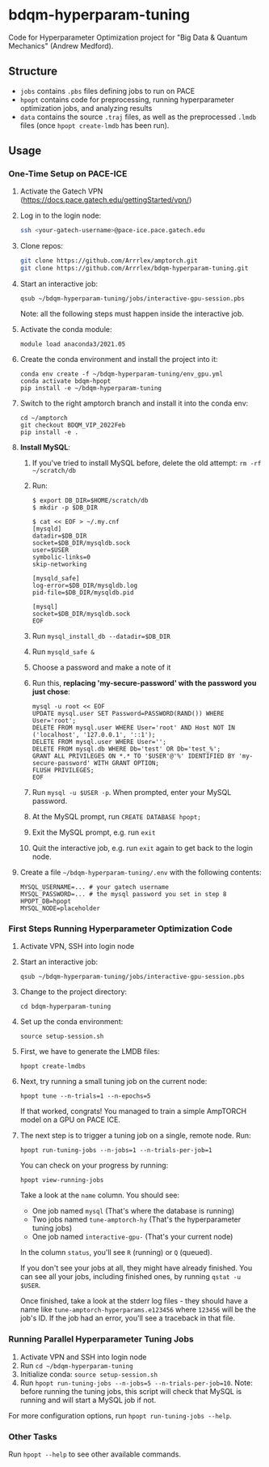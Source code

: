 # bdqm-hyperparam-tuning
Code for Hyperparameter Optimization project for "Big Data &amp; Quantum
Mechanics" (Andrew Medford).

## Structure

- `jobs` contains `.pbs` files defining jobs to run on PACE
- `hpopt` contains code for preprocessing, running hyperparameter optimization
  jobs, and analyzing results
- `data` contains the source `.traj` files, as well as the preprocessed `.lmdb`
  files (once `hpopt create-lmdb` has been run).

## Usage
### One-Time Setup on PACE-ICE

1. Activate the Gatech VPN (https://docs.pace.gatech.edu/gettingStarted/vpn/)
2. Log in to the login node:

    ```bash
    ssh <your-gatech-username>@pace-ice.pace.gatech.edu
    ```

3. Clone repos:

    ```bash
    git clone https://github.com/Arrrlex/amptorch.git
    git clone https://github.com/Arrrlex/bdqm-hyperparam-tuning.git
    ```

4. Start an interactive job:

    ```
    qsub ~/bdqm-hyperparam-tuning/jobs/interactive-gpu-session.pbs
    ```

    Note: all the following steps must happen inside the interactive job.

5. Activate the conda module:

    ```
    module load anaconda3/2021.05
    ```

6. Create the conda environment and install the project into it:

    ```
    conda env create -f ~/bdqm-hyperparam-tuning/env_gpu.yml
    conda activate bdqm-hpopt
    pip install -e ~/bdqm-hyperparam-tuning
    ```

7. Switch to the right amptorch branch and install it into the conda env:

    ```
    cd ~/amptorch
    git checkout BDQM_VIP_2022Feb
    pip install -e .
    ```
8. **Install MySQL**:
    1. If you've tried to install MySQL before, delete the old attempt: `rm -rf ~/scratch/db`
    2. Run:

        ```
        $ export DB_DIR=$HOME/scratch/db
        $ mkdir -p $DB_DIR

        $ cat << EOF > ~/.my.cnf
        [mysqld]
        datadir=$DB_DIR
        socket=$DB_DIR/mysqldb.sock
        user=$USER
        symbolic-links=0
        skip-networking

        [mysqld_safe]
        log-error=$DB_DIR/mysqldb.log
        pid-file=$DB_DIR/mysqldb.pid

        [mysql]
        socket=$DB_DIR/mysqldb.sock
        EOF
        ```
    3. Run `mysql_install_db --datadir=$DB_DIR`
    4. Run `mysqld_safe &`
    5. Choose a password and make a note of it
    5. Run this, **replacing 'my-secure-password' with the password you just
       chose**:

        ```
        mysql -u root << EOF
        UPDATE mysql.user SET Password=PASSWORD(RAND()) WHERE User='root';
        DELETE FROM mysql.user WHERE User='root' AND Host NOT IN ('localhost', '127.0.0.1', '::1');
        DELETE FROM mysql.user WHERE User='';
        DELETE FROM mysql.db WHERE Db='test' OR Db='test_%';
        GRANT ALL PRIVILEGES ON *.* TO '$USER'@'%' IDENTIFIED BY 'my-secure-password' WITH GRANT OPTION;
        FLUSH PRIVILEGES;
        EOF
        ```

    6. Run `mysql -u $USER -p`. When prompted, enter your MySQL password.
    7. At the MySQL prompt, run `CREATE DATABASE hpopt;`
    8. Exit the MySQL prompt, e.g. run `exit`
    9. Quit the interactive job, e.g. run `exit` again to get back to the login
       node.

9. Create a file `~/bdqm-hyperparam-tuning/.env` with the following contents:

    ```
    MYSQL_USERNAME=... # your gatech username
    MYSQL_PASSWORD=... # the mysql password you set in step 8
    HPOPT_DB=hpopt
    MYSQL_NODE=placeholder
    ```

### First Steps Running Hyperparameter Optimization Code

1. Activate VPN, SSH into login node
2. Start an interactive job:

    ```
    qsub ~/bdqm-hyperparam-tuning/jobs/interactive-gpu-session.pbs
    ```

3. Change to the project directory:

    ```
    cd bdqm-hyperparam-tuning
    ```

3. Set up the conda environment:

    ```
    source setup-session.sh
    ```

4. First, we have to generate the LMDB files:

    ```
    hpopt create-lmdbs
    ```

5. Next, try running a small tuning job on the current node:

    ```
    hpopt tune --n-trials=1 --n-epochs=5
    ```

    If that worked, congrats! You managed to train a simple AmpTORCH model on
    a GPU on PACE ICE.

6. The next step is to trigger a tuning job on a single, remote node. Run:

    ```
    hpopt run-tuning-jobs --n-jobs=1 --n-trials-per-job=1
    ```

    You can check on your progress by running:

    ```
    hpopt view-running-jobs
    ```

    Take a look at the `name` column. You should see:

    - One job named `mysql` (That's where the database is running)
    - Two jobs named `tune-amptorch-hy` (That's the hyperparameter tuning jobs)
    - One job named `interactive-gpu-` (That's your current node)

    In the column `status`, you'll see `R` (running) or `Q` (queued).

    If you don't see your jobs at all, they might have already finished. You can
    see all your jobs, including finished ones, by running `qstat -u $USER`.

    Once finished, take a look at the stderr log files - they should have a name
    like `tune-amptorch-hyperparams.e123456` where `123456` will be the job's
    ID. If the job had an error, you'll see a traceback in that file.


### Running Parallel Hyperparameter Tuning Jobs

1. Activate VPN and SSH into login node
2. Run `cd ~/bdqm-hyperparam-tuning`
3. Initialize conda: `source setup-session.sh`
4. Run `hpopt run-tuning-jobs --n-jobs=5 --n-trials-per-job=10`. Note: before
  running the tuning jobs, this script will check that MySQL is running and will
  start a MySQL job if not.

  For more configuration options, run `hpopt run-tuning-jobs --help`.

### Other Tasks

Run `hpopt --help` to see other available commands.
